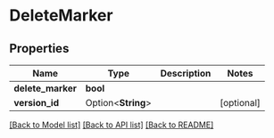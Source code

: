 # DeleteMarker

## Properties

Name | Type | Description | Notes
------------ | ------------- | ------------- | -------------
**delete_marker** | **bool** |  | 
**version_id** | Option<**String**> |  | [optional]

[[Back to Model list]](../README.md#documentation-for-models) [[Back to API list]](../README.md#documentation-for-api-endpoints) [[Back to README]](../README.md)


